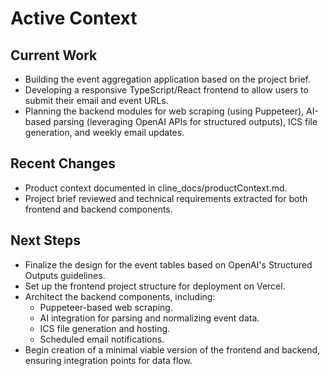 # Active Context

## Current Work
- Building the event aggregation application based on the project brief.
- Developing a responsive TypeScript/React frontend to allow users to submit their email and event URLs.
- Planning the backend modules for web scraping (using Puppeteer), AI-based parsing (leveraging OpenAI APIs for structured outputs), ICS file generation, and weekly email updates.

## Recent Changes
- Product context documented in cline_docs/productContext.md.
- Project brief reviewed and technical requirements extracted for both frontend and backend components.

## Next Steps
- Finalize the design for the event tables based on OpenAI's Structured Outputs guidelines.
- Set up the frontend project structure for deployment on Vercel.
- Architect the backend components, including:
  - Puppeteer-based web scraping.
  - AI integration for parsing and normalizing event data.
  - ICS file generation and hosting.
  - Scheduled email notifications.
- Begin creation of a minimal viable version of the frontend and backend, ensuring integration points for data flow.
